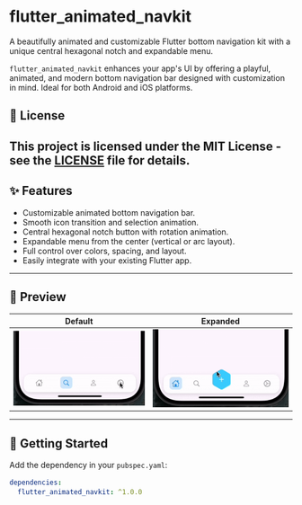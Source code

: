 # flutter_animated_navkit

A beautifully animated and customizable Flutter bottom navigation kit with a unique central hexagonal notch and expandable menu.

`flutter_animated_navkit` enhances your app's UI by offering a playful, animated, and modern bottom navigation bar designed with customization in mind. Ideal for both Android and iOS platforms.

## 📄 License

This project is licensed under the MIT License - see the [LICENSE](LICENSE) file for details.
---

## ✨ Features

- Customizable animated bottom navigation bar.
- Smooth icon transition and selection animation.
- Central hexagonal notch button with rotation animation.
- Expandable menu from the center (vertical or arc layout).
- Full control over colors, spacing, and layout.
- Easily integrate with your existing Flutter app.

---

## 📸 Preview

| Default | Expanded |
|--------|----------|
| ![Bottom Bar](https://github.com/Raj3448/flutter_animated_navkit/raw/main/flutter_animated_navkit/assets/animated_nav.gif) | ![Expanded Menu](https://github.com/Raj3448/flutter_animated_navkit/raw/main/flutter_animated_navkit/assets/expanded_view.gif) |


---

## 🚀 Getting Started

Add the dependency in your `pubspec.yaml`:

```yaml
dependencies:
  flutter_animated_navkit: ^1.0.0
